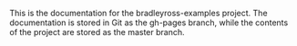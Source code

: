 This is the documentation for the bradleyross-examples project.  The documentation is 
stored in Git as the gh-pages branch, while the contents of the project are stored as
the master branch.